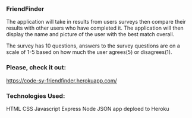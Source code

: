 ### FriendFinder
The application will take in results from users surveys then compare their results with other users who have completed it. The application will then display the name and picture of the user with the best match overall.

The survey has 10 questions, answers to the survey questions are on a scale of 1-5 based on how much the user agrees(5) or disagrees(1).

### Please, check it out:


https://code-sy-friendfinder.herokuapp.com/


### Technologies Used:
HTML
CSS
Javascript
Express
Node
JSON
app deploed to Heroku
